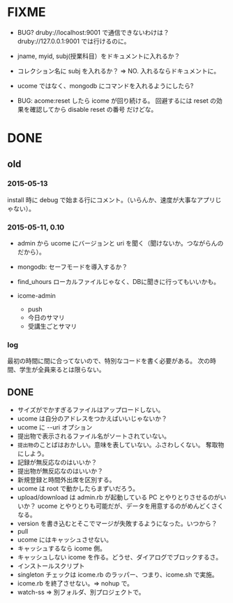 # FIXME

* BUG? druby://localhost:9001 で通信できないわけは？
  druby://127.0.0.1:9001 では行けるのに。

* jname, myid, subj(授業科目）をドキュメントに入れるか？

* コレクション名に subj を入れるか？
  => NO. 入れるならドキュメントに。

* ucome ではなく、mongodb にコマンドを入れるようにしたら?

* BUG: acome:reset したら icome が回り続ける。
  回避するには reset の効果を確認してから
  disable reset の番号
  だけどな。

# DONE

## old

### 2015-05-13

install 時に debug で始まる行にコメント。（いらんか、速度が大事なアプリじゃない）。

### 2015-05-11, 0.10

* admin から ucome にバージョンと uri を聞く（聞けないか。つながらんのだから）。

* mongodb: セーフモードを導入するか？

* find_uhours
  ローカルファイルじゃなく、DBに聞きに行ってもいいかも。

* icome-admin
  * push
  * 今日のサマリ
  * 受講生ごとサマリ

### log

最初の時間に間に合ってないので、特別なコードを書く必要がある。
次の時間、学生が全員来るとは限らない。

## DONE

* サイズがでかすぎるファイルはアップロードしない。
* ucome は自分のアドレスをつかえばいいじゃないか？
* ucome に --uri オプション
* 提出物で表示されるファイル名がソートされていない。
* `提出物`のことばはおかしい。意味を表していない。ふさわしくない。
  奪取物にしよう。
* 記録が無反応なのはいいか？
* 提出物が無反応なのはいいか？
* 新規登録と時間外出席を区別する。
* ucome は root で動かしたらまずいだろう。
* upload/download は admin.rb が起動している PC とやりとりさせるのがいいか？
  ucome とやりとりも可能だが、データを用意するのがめんどくさくなる。
* version を書き込むとそこでマージが失敗するようになった。いつから？
* pull
* ucome にはキャッシュさせない。
* キャッシュするなら icome 側。
* キャッシュしない icome を作る。どうせ、ダイアログでブロックするさ。
* インストールスクリプト
* singleton チェックは icome.rb のラッパー、つまり、icome.sh で実施。
* icome.rb を終了させない。=> nohup で。
* watch-ss => 別フォルダ、別プロジェクトで。

